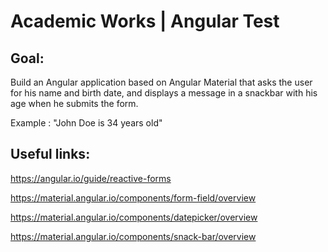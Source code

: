 # Academic Works | Angular Test

## Goal:

Build an Angular application based on Angular Material that asks the user for his name and birth date, and displays a message in a snackbar with his age when he submits the form.

Example : "John Doe is 34 years old"

## Useful links:

https://angular.io/guide/reactive-forms

https://material.angular.io/components/form-field/overview

https://material.angular.io/components/datepicker/overview

https://material.angular.io/components/snack-bar/overview

